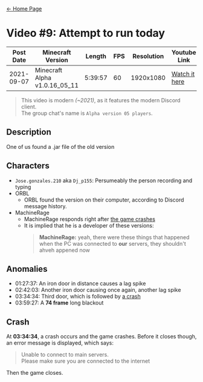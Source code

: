 [← Home Page](../README.md#2-videos)

# Video #9: Attempt to run today
| Post Date  | Minecraft Version             | Length  | FPS | Resolution | Youtube Link      | 
| ---------  | ----------------------------- | ------- | --- | ---------- | ----------------- | 
| 2021-09-07 | Minecraft Alpha v1.0.16_05_11 | 5:39:57 | 60  | 1920x1080  | [Watch it here](https://www.youtube.com/watch?v=wugD--ZRRno) | 

> This video is modern *(~2021)*, as it features the modern Discord client.  
> The group chat's name is `Alpha version 05 players`.

## Description
One of us found a .jar file of the old version

## Characters
* `Jose.gonzales.210` aka `Dj_p155`:
  Persumeably the person recording and typing
* ORBL
  * ORBL found the version on their computer, according to Discord message history.
* MachineRage
  * MachineRage responds right after [the game crashes](#crash)
  * It is implied that he is a developer of these versions:
    > **MachineRage:** yeah, there were these things that happened when the PC was connected to **our** servers, they shouldn't ahveh appened now

## Anomalies
* 01:27:37: An iron door in distance causes a lag spike
* 02:42:03: Another iron door causing once again, another lag spike
* 03:34:34: Third door, which is followed by [a crash](#crash)
* 03:59:27: A **74 frame** long blackout

## Crash
At **03:34:34**, a crash occurs and the game crashes.
Before it closes though, an error message is displayed, which says:
> Unable to connect to main servers.  
> Please make sure you are connected to the internet

Then the game closes.